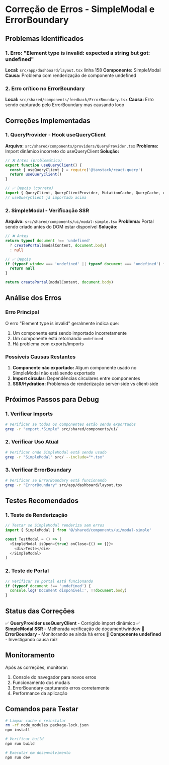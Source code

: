 # Correção de Erros - SimpleModal e ErrorBoundary

## Problemas Identificados

### 1. Erro: "Element type is invalid: expected a string but got: undefined"
**Local:** `src/app/dashboard/layout.tsx` linha 158
**Componente:** SimpleModal
**Causa:** Problema com renderização de componente undefined

### 2. Erro crítico no ErrorBoundary
**Local:** `src/shared/components/feedback/ErrorBoundary.tsx`
**Causa:** Erro sendo capturado pelo ErrorBoundary mas causando loop

## Correções Implementadas

### 1. QueryProvider - Hook useQueryClient
**Arquivo:** `src/shared/components/providers/QueryProvider.tsx`
**Problema:** Import dinâmico incorreto do useQueryClient
**Solução:** 
```typescript
// ❌ Antes (problemático)
export function useQueryClient() {
  const { useQueryClient } = require('@tanstack/react-query')
  return useQueryClient()
}

// ✅ Depois (correto)
import { QueryClient, QueryClientProvider, MutationCache, QueryCache, useQueryClient } from '@tanstack/react-query'
// useQueryClient já importado acima
```

### 2. SimpleModal - Verificação SSR
**Arquivo:** `src/shared/components/ui/modal-simple.tsx`
**Problema:** Portal sendo criado antes do DOM estar disponível
**Solução:**
```typescript
// ❌ Antes
return typeof document !== 'undefined' 
  ? createPortal(modalContent, document.body)
  : null

// ✅ Depois
if (typeof window === 'undefined' || typeof document === 'undefined') {
  return null
}

return createPortal(modalContent, document.body)
```

## Análise dos Erros

### Erro Principal
O erro "Element type is invalid" geralmente indica que:
1. Um componente está sendo importado incorretamente
2. Um componente está retornando `undefined`
3. Há problema com exports/imports

### Possíveis Causas Restantes
1. **Componente não exportado:** Algum componente usado no SimpleModal não está sendo exportado
2. **Import circular:** Dependências circulares entre componentes
3. **SSR/Hydration:** Problemas de renderização server-side vs client-side

## Próximos Passos para Debug

### 1. Verificar Imports
```bash
# Verificar se todos os componentes estão sendo exportados
grep -r "export.*Simple" src/shared/components/ui/
```

### 2. Verificar Uso Atual
```bash
# Verificar onde SimpleModal está sendo usado
grep -r "SimpleModal" src/ --include="*.tsx"
```

### 3. Verificar ErrorBoundary
```bash
# Verificar se ErrorBoundary está funcionando
grep -r "ErrorBoundary" src/app/dashboard/layout.tsx
```

## Testes Recomendados

### 1. Teste de Renderização
```typescript
// Testar se SimpleModal renderiza sem erros
import { SimpleModal } from '@/shared/components/ui/modal-simple'

const TestModal = () => (
  <SimpleModal isOpen={true} onClose={() => {}}>
    <div>Teste</div>
  </SimpleModal>
)
```

### 2. Teste de Portal
```typescript
// Verificar se portal está funcionando
if (typeof document !== 'undefined') {
  console.log('Document disponível:', !!document.body)
}
```

## Status das Correções

✅ **QueryProvider useQueryClient** - Corrigido import dinâmico
✅ **SimpleModal SSR** - Melhorada verificação de document/window
🔄 **ErrorBoundary** - Monitorando se ainda há erros
🔄 **Componente undefined** - Investigando causa raiz

## Monitoramento

Após as correções, monitorar:
1. Console do navegador para novos erros
2. Funcionamento dos modais
3. ErrorBoundary capturando erros corretamente
4. Performance da aplicação

## Comandos para Testar

```bash
# Limpar cache e reinstalar
rm -rf node_modules package-lock.json
npm install

# Verificar build
npm run build

# Executar em desenvolvimento
npm run dev
```